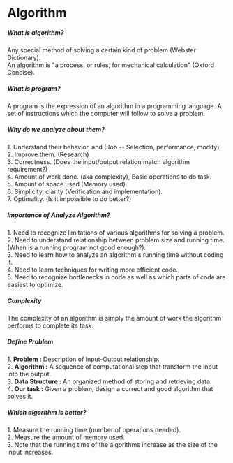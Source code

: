 <h1>Algorithm</h1>
<h5>What is algorithm?</h5>
<p>Any special method of solving a certain kind of problem (Webster Dictionary).<br>
An algorithm is "a process, or rules, for mechanical calculation" (Oxford Concise). 
<p>
<h5>What is program?</h5>
<p>A program is the expression of an algorithm in a programming language.
A set of instructions which the computer will follow to solve a problem.
</p>
<h5>Why do we analyze about them?</h5>
<p>1. Understand their behavior, and (Job -- Selection, performance, modify)<br>
2. Improve them. (Research)<br>
3. Correctness. (Does the input/output relation match algorithm requirement?)<br>
4. Amount of work done. (aka complexity), Basic operations to do task.<br> 
5. Amount of space used (Memory used).<br>
6. Simplicity, clarity (Verification and implementation).<br> 
7. Optimality. (Is it impossible to do better?) <br> 
</p>
<h5>Importance of Analyze Algorithm?</h5>
<p>1. Need to recognize limitations of various algorithms for solving a problem.<br>
2. Need to understand relationship between problem size and running time. (When is a running program not good enough?).<br>
3. Need to learn how to analyze an algorithm's running time without coding it.<br>
4. Need to learn techniques for writing more efficient code.<br>
5. Need to recognize bottlenecks in code as well as which parts of code are easiest to optimize.<br>
</p>
<h5>Complexity</h5>
<p>The complexity of an algorithm is simply the amount of work the algorithm performs to complete its task.</p>
<h5>Define Problem</h5>
<p>1. <b>Problem :</b> Description of Input-Output relationship. <br>
2. <b>Algorithm :</b> A sequence of computational step that transform the input into the output.<br>
3. <b>Data Structure :</b> An organized method of storing and retrieving data.<br>
4. <b>Our task :</b> 	Given a problem, design a correct and good algorithm that solves it.<br>
</p>

<h5>Which algorithm is better?</h5>
<p>1. Measure the running time (number of operations needed).<br>
 2. Measure the amount of memory used.<br>
 3. Note that the running time of the algorithms increase as the size of the input increases.<br>
</p>
